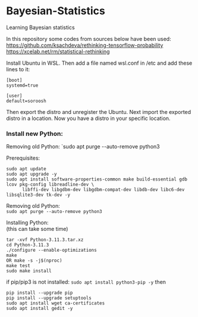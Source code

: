 # Bayesian-Statistics
Learning Bayesian statistics

In this repository some codes from sources below have been used:\
https://github.com/ksachdeva/rethinking-tensorflow-probability \
https://xcelab.net/rm/statistical-rethinking


Install Ubuntu in WSL. Then add a file named wsl.conf in /etc and add these lines to it:
```
[boot]
systemd=true

[user]
default=soroosh
```
Then export the distro and unregister the Ubuntu. Next import the exported distro in a location. Now you have a distro in your specific location.
### Install new Python:

Removing old Python:
`sudo apt purge --auto-remove python3

Prerequisites:
```
sudo apt update
sudo apt upgrade -y
sudo apt install software-properties-common make build-essential gdb lcov pkg-config libreadline-dev \
      libffi-dev libgdbm-dev libgdbm-compat-dev libdb-dev libc6-dev libsqlite3-dev tk-dev -y
```
Removing old Python:\
`sudo apt purge --auto-remove python3`

Installing Python:\
(this can take some time)
```
tar -xvf Python-3.11.3.tar.xz
cd Python-3.11.3
./configure --enable-optimizations
make
OR make -s -j$(nproc)
make test
sudo make install
```
if pip/pip3 is not installed: `sudo apt install python3-pip -y` then
```
pip install --upgrade pip
pip install --upgrade setuptools
sudo apt install wget ca-certificates
sudo apt install gedit -y
```
